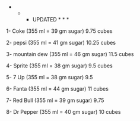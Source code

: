 * * * UPDATED * * * 




1- Coke (355 ml = 39 gm sugar) 
9.75 cubes

2- pepsi (355 ml = 41 gm sugar)
10.25 cubes

3- mountain dew (355 ml = 46 gm sugar)
11.5 cubes 

4- Sprite (355 ml = 38 gm sugar)
9.5 cubes

5- 7 Up (355 ml = 38 gm sugar)
9.5

6- Fanta (355 ml = 44 gm sugar)
11 cubes

7- Red Bull (355 ml = 39 gm sugar)
9.75

8- Dr Pepper (355 ml = 40 gm sugar)
10 cubes